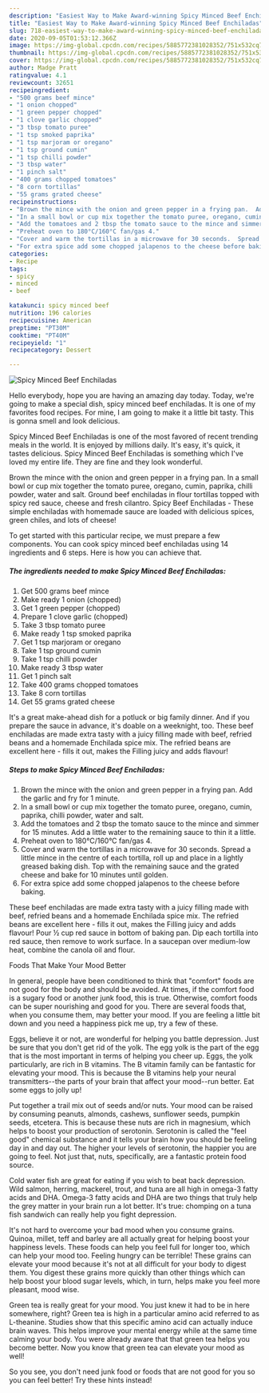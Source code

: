 ```yaml
---
description: "Easiest Way to Make Award-winning Spicy Minced Beef Enchiladas"
title: "Easiest Way to Make Award-winning Spicy Minced Beef Enchiladas"
slug: 718-easiest-way-to-make-award-winning-spicy-minced-beef-enchiladas
date: 2020-09-05T01:53:12.366Z
image: https://img-global.cpcdn.com/recipes/5885772381028352/751x532cq70/spicy-minced-beef-enchiladas-recipe-main-photo.jpg
thumbnail: https://img-global.cpcdn.com/recipes/5885772381028352/751x532cq70/spicy-minced-beef-enchiladas-recipe-main-photo.jpg
cover: https://img-global.cpcdn.com/recipes/5885772381028352/751x532cq70/spicy-minced-beef-enchiladas-recipe-main-photo.jpg
author: Madge Pratt
ratingvalue: 4.1
reviewcount: 32651
recipeingredient:
- "500 grams beef mince"
- "1 onion chopped"
- "1 green pepper chopped"
- "1 clove garlic chopped"
- "3 tbsp tomato puree"
- "1 tsp smoked paprika"
- "1 tsp marjoram or oregano"
- "1 tsp ground cumin"
- "1 tsp chilli powder"
- "3 tbsp water"
- "1 pinch salt"
- "400 grams chopped tomatoes"
- "8 corn tortillas"
- "55 grams grated cheese"
recipeinstructions:
- "Brown the mince with the onion and green pepper in a frying pan.  Add the garlic and fry for 1 minute."
- "In a small bowl or cup mix together the tomato puree, oregano, cumin, paprika, chilli powder, water and salt."
- "Add the tomatoes and 2 tbsp the tomato sauce to the mince and simmer for 15 minutes.  Add a little water to the remaining sauce to thin it a little."
- "Preheat oven to 180°C/160°C fan/gas 4."
- "Cover and warm the tortillas in a microwave for 30 seconds.  Spread a little mince in the centre of each tortilla, roll up and place in a lightly greased baking dish. Top with the remaining sauce and the grated cheese and bake for 10 minutes until golden."
- "For extra spice add some chopped jalapenos to the cheese before baking."
categories:
- Recipe
tags:
- spicy
- minced
- beef

katakunci: spicy minced beef 
nutrition: 196 calories
recipecuisine: American
preptime: "PT30M"
cooktime: "PT40M"
recipeyield: "1"
recipecategory: Dessert

---
```



![Spicy Minced Beef Enchiladas](https://img-global.cpcdn.com/recipes/5885772381028352/751x532cq70/spicy-minced-beef-enchiladas-recipe-main-photo.jpg)

Hello everybody, hope you are having an amazing day today. Today, we're going to make a special dish, spicy minced beef enchiladas. It is one of my favorites food recipes. For mine, I am going to make it a little bit tasty. This is gonna smell and look delicious.

Spicy Minced Beef Enchiladas is one of the most favored of recent trending meals in the world. It is enjoyed by millions daily. It's easy, it's quick, it tastes delicious. Spicy Minced Beef Enchiladas is something which I've loved my entire life. They are fine and they look wonderful.

Brown the mince with the onion and green pepper in a frying pan. In a small bowl or cup mix together the tomato puree, oregano, cumin, paprika, chilli powder, water and salt. Ground beef enchiladas in flour tortillas topped with spicy red sauce, cheese and fresh cilantro. Spicy Beef Enchiladas - These simple enchiladas with homemade sauce are loaded with delicious spices, green chiles, and lots of cheese!


To get started with this particular recipe, we must prepare a few components. You can cook spicy minced beef enchiladas using 14 ingredients and 6 steps. Here is how you can achieve that.

<!--inarticleads1-->

##### The ingredients needed to make Spicy Minced Beef Enchiladas:

1. Get 500 grams beef mince
1. Make ready 1 onion (chopped)
1. Get 1 green pepper (chopped)
1. Prepare 1 clove garlic (chopped)
1. Take 3 tbsp tomato puree
1. Make ready 1 tsp smoked paprika
1. Get 1 tsp marjoram or oregano
1. Take 1 tsp ground cumin
1. Take 1 tsp chilli powder
1. Make ready 3 tbsp water
1. Get 1 pinch salt
1. Take 400 grams chopped tomatoes
1. Take 8 corn tortillas
1. Get 55 grams grated cheese


It&#39;s a great make-ahead dish for a potluck or big family dinner. And if you prepare the sauce in advance, it&#39;s doable on a weeknight, too. These beef enchiladas are made extra tasty with a juicy filling made with beef, refried beans and a homemade Enchilada spice mix. The refried beans are excellent here - fills it out, makes the Filling juicy and adds flavour! 

<!--inarticleads2-->

##### Steps to make Spicy Minced Beef Enchiladas:

1. Brown the mince with the onion and green pepper in a frying pan.  Add the garlic and fry for 1 minute.
1. In a small bowl or cup mix together the tomato puree, oregano, cumin, paprika, chilli powder, water and salt.
1. Add the tomatoes and 2 tbsp the tomato sauce to the mince and simmer for 15 minutes.  Add a little water to the remaining sauce to thin it a little.
1. Preheat oven to 180°C/160°C fan/gas 4.
1. Cover and warm the tortillas in a microwave for 30 seconds.  Spread a little mince in the centre of each tortilla, roll up and place in a lightly greased baking dish. Top with the remaining sauce and the grated cheese and bake for 10 minutes until golden.
1. For extra spice add some chopped jalapenos to the cheese before baking.


These beef enchiladas are made extra tasty with a juicy filling made with beef, refried beans and a homemade Enchilada spice mix. The refried beans are excellent here - fills it out, makes the Filling juicy and adds flavour! Pour ½ cup red sauce in bottom of baking pan. Dip each tortilla into red sauce, then remove to work surface. In a saucepan over medium-low heat, combine the canola oil and flour. 

Foods That Make Your Mood Better


In general, people have been conditioned to think that "comfort" foods are not good for the body and should be avoided. At times, if the comfort food is a sugary food or another junk food, this is true. Otherwise, comfort foods can be super nourishing and good for you. There are several foods that, when you consume them, may better your mood. If you are feeling a little bit down and you need a happiness pick me up, try a few of these.

Eggs, believe it or not, are wonderful for helping you battle depression. Just be sure that you don't get rid of the yolk. The egg yolk is the part of the egg that is the most important in terms of helping you cheer up. Eggs, the yolk particularly, are rich in B vitamins. The B vitamin family can be fantastic for elevating your mood. This is because the B vitamins help your neural transmitters--the parts of your brain that affect your mood--run better. Eat some eggs to jolly up!

Put together a trail mix out of seeds and/or nuts. Your mood can be raised by consuming peanuts, almonds, cashews, sunflower seeds, pumpkin seeds, etcetera. This is because these nuts are rich in magnesium, which helps to boost your production of serotonin. Serotonin is called the "feel good" chemical substance and it tells your brain how you should be feeling day in and day out. The higher your levels of serotonin, the happier you are going to feel. Not just that, nuts, specifically, are a fantastic protein food source.

Cold water fish are great for eating if you wish to beat back depression. Wild salmon, herring, mackerel, trout, and tuna are all high in omega-3 fatty acids and DHA. Omega-3 fatty acids and DHA are two things that truly help the grey matter in your brain run a lot better. It's true: chomping on a tuna fish sandwich can really help you fight depression. 

It's not hard to overcome your bad mood when you consume grains. Quinoa, millet, teff and barley are all actually great for helping boost your happiness levels. These foods can help you feel full for longer too, which can help your mood too. Feeling hungry can be terrible! These grains can elevate your mood because it's not at all difficult for your body to digest them. You digest these grains more quickly than other things which can help boost your blood sugar levels, which, in turn, helps make you feel more pleasant, mood wise.

Green tea is really great for your mood. You just knew it had to be in here somewhere, right? Green tea is high in a particular amino acid referred to as L-theanine. Studies show that this specific amino acid can actually induce brain waves. This helps improve your mental energy while at the same time calming your body. You were already aware that that green tea helps you become better. Now you know that green tea can elevate your mood as well!

So you see, you don't need junk food or foods that are not good for you so you can feel better! Try  these hints  instead!

